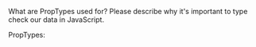 What are PropTypes used for? Please describe why it's important to type check our data in JavaScript.

PropTypes: 


